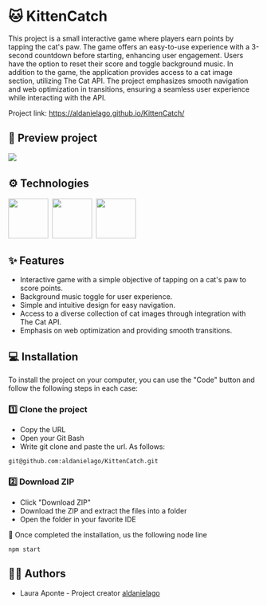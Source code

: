 # 🐱 KittenCatch

This project is a small interactive game where players earn points by tapping the cat's paw. The game offers an easy-to-use experience with a 3-second countdown before starting, enhancing user engagement. Users have the option to reset their score and toggle background music. In addition to the game, the application provides access to a cat image section, utilizing The Cat API. The project emphasizes smooth navigation and web optimization in transitions, ensuring a seamless user experience while interacting with the API.

Project link: https://aldanielago.github.io/KittenCatch/

## 📸 Preview project

<img src="https://tinypic.host/images/2024/02/02/KittenCatch.png"/> 

## ⚙ Technologies
<img src="https://cdn.jsdelivr.net/gh/devicons/devicon/icons/html5/html5-original.svg" width="80" height="80"/>&nbsp;
<img src="https://cdn.jsdelivr.net/gh/devicons/devicon/icons/sass/sass-original.svg" width="80" height="80"/>&nbsp;
<img src="https://cdn.jsdelivr.net/gh/devicons/devicon/icons/javascript/javascript-original.svg" width="80" height="80"/>&nbsp;

## ✨ Features
- Interactive game with a simple objective of tapping on a cat's paw to score points.
- Background music toggle for user experience.
- Simple and intuitive design for easy navigation.
- Access to a diverse collection of cat images through integration with The Cat API.
- Emphasis on web optimization and  providing smooth transitions. 

## 💻 Installation

To install the project on your computer, you can use the "Code" button and follow the following steps in each case:

### 1️⃣ Clone the project

- Copy the URL
- Open your Git Bash
- Write git clone and paste the url. As follows:

```
git@github.com:aldanielago/KittenCatch.git
```

### 2️⃣ Download ZIP

- Click "Download ZIP"
- Download the ZIP and extract the files into a folder
- Open the folder in your favorite IDE

📢 Once completed the installation, us the following node line

```
npm start
```

## 🦸🏻 Authors

- Laura Aponte - Project creator [aldanielago](https://github.com/aldanielago)

